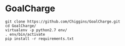 GoalCharge
==========

    git clone https://github.com/Chiggins/GoalCharge.git
    cd GoalCharge/
    virtualenv -p python2.7 env/
    . env/bin/activate
    pip install -r requirements.txt
